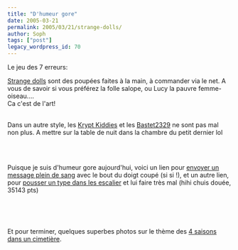 ```yaml
---
title: "D'humeur gore"
date: 2005-03-21
permalink: 2005/03/21/strange-dolls/
author: Soph
tags: ["post"]
legacy_wordpress_id: 70
---
```


Le jeu des 7 erreurs:<br />

<img src="https://64k.be/wp-content/uploads/2006/poupee2.JPG" alt="" /><img src="https://64k.be/wp-content/uploads/2006/poupée.JPG" alt="" /><br />
<a href="http://www.strangedolls.net/doll_series.html" hreflang="en">Strange dolls</a> sont des poupées faites à la main, à commander via le net. A vous de savoir si vous préférez la folle salope, ou Lucy la pauvre femme-oiseau.... <br />
Ca c'est de l'art! <br />
<br />

Dans un autre style, les <a href="http://www.kryptkiddies.com/" hreflang="en">Krypt Kiddies</a> et les <a href="http://www.delirant.com/annuaire/goto-945.html" hreflang="fr">Bastet2329</a> ne sont pas mal non plus. A mettre sur la table de nuit dans la chambre du petit dernier lol<br />

<!-- excerpt -->

<br />
<br />

Puisque je suis d'humeur gore aujourd'hui, voici un lien pour <a href="http://www.bloodyfingermail.com/" hreflang="en">envoyer un message plein de sang</a> avec le bout du doigt coupé (si si !), et un autre lien, pour <a href="http://www.delirant.com/annuaire/goto-600.html" hreflang="en">pousser un type dans les escalier</a> et lui faire très mal (hihi chuis douée, 35143 pts) <br />

<img src="https://64k.be/wp-content/uploads/2006/score.JPG" alt="" /><br />

<br />
<br />

Et pour terminer, quelques superbes photos sur le thème des <a href="http://www.afterlifeseasons.com/" hreflang="en">4 saisons dans un cimetière</a>.<br />
<img src="https://64k.be/wp-content/uploads/2006/cimetiere.JPG" alt="" />
